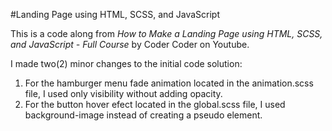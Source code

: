 #Landing Page using HTML, SCSS, and JavaScript 

This is a code along from *How to Make a Landing Page using HTML, SCSS, and JavaScript - Full Course* by Coder Coder on Youtube.

I made two(2) minor changes to the initial code solution:
  1. For the hamburger menu fade animation located in the animation.scss file, I used only visibility without adding opacity.
  2. For the button hover efect located in the global.scss file, I used background-image instead of creating a pseudo element.
